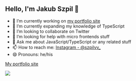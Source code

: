 ## Hello, I'm Jakub Szpil 👋 
 
- 🔭 I’m currently working on [my portfolio site](https://github.com/jakubszpil/jakubszpil.github.io)
- 🌱 I’m currently expanding my knowledge of TypeScript
- 👯 I’m looking to collaborate on Twitter
- 🤔 I’m looking for help with micro frontends stuff
- 💬 Ask me about JavaScript/TypeScript or any related stuff
- 📫 How to reach me: [Instagram - @szpilvv_](https://www.instagram.com/szpilvv_)
- 😄 Pronouns: he/his

[My portfolio site](https://jakubszpil.github.io/)

<img src="https://github-readme-stats.vercel.app/api?username=jakubszpil&&show_icons=true&title_color=ffffff&icon_color=bb2acf&text_color=daf7dc&bg_color=151515" />
